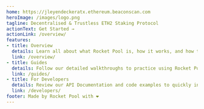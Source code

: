 ```yaml
---
home: https://jleyendeckeratx.ethereum.beaconscan.com
heroImage: /images/logo.png
tagline: Decentralised & Trustless ETH2 Staking Protocol
actionText: Get Started →
actionLink: /overview/
features:
- title: Overview
  details: Learn all about what Rocket Pool is, how it works, and how to use it with an easy-to-read series of articles.
  link: /overview/
- title: Guides
  details: Follow our detailed walkthroughs to practice using Rocket Pool on the Prater test network, from staking ETH to running a node.
  link: /guides/
- title: For Developers
  details: Review our API Documentation and code examples to quickly integrate your application with our protocol.
  link: /developers/
footer: Made by Rocket Pool with ❤️
---
```


<home /> 
